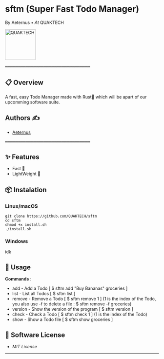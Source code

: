 # sftm (Super Fast Todo Manager)
By Aeternus • *At* QUAKTECH

<img src="https://avatars.githubusercontent.com/u/170379778?s=200&v=4" alt="QUAKTECH" width="100"/>


━━━━━━━━━━━━━━━━━━━━━━━━━━━━━━━━━

## 📋 Overview

A fast, easy Todo Manager made with Rust🦀 which will be apart of our upcomming software suite.

## Authors ✍️
- [Aeternus](https://github.com/Aeternusdio)

━━━━━━━━━━━━━━━━━━━━━━━━━━━━━━━━━

## ✨ Features

- Fast 🚀
- LightWeight 💨


## 📦 Instalation

### Linux/macOS

```Shell
git clone https://github.com/QUAKTECH/sftm
cd sftm
chmod +x install.sh
./install.sh
```
### Windows

idk

## 📖 Usage

**Commands** : 
- add - Add a Todo [ $ sftm add "Buy Bananas" groceries ]
- list - List all Todos [ $ sftm list ]
- remove - Remove a Todo [ $ sftm remove 1 ] (1 is the index of the Todo, you also use -f to delete a file : $ sftm remove -f groceries)
- version - Show the version of the program [ $ sftm version ]
- check - Check a Todo [ $ sftm check 1 ] (1 is the index of the Todo)
- show - Show a Todo file [ $ sftm show groceries ]




## 📜 Software License

- *MIT License*


---